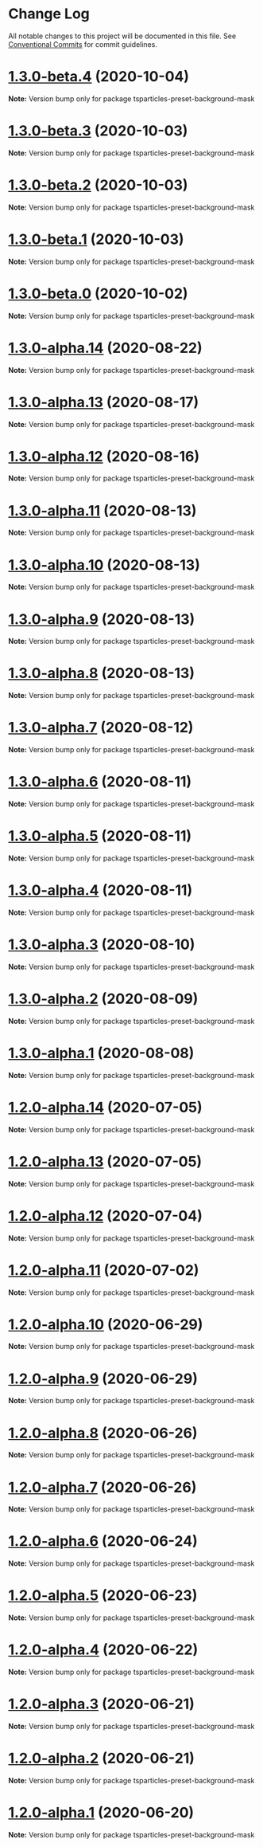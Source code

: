 # Change Log

All notable changes to this project will be documented in this file.
See [Conventional Commits](https://conventionalcommits.org) for commit guidelines.

# [1.3.0-beta.4](https://github.com/matteobruni/tsparticles/compare/tsparticles-preset-background-mask@1.3.0-beta.3...tsparticles-preset-background-mask@1.3.0-beta.4) (2020-10-04)

**Note:** Version bump only for package tsparticles-preset-background-mask





# [1.3.0-beta.3](https://github.com/matteobruni/tsparticles/compare/tsparticles-preset-background-mask@1.3.0-beta.2...tsparticles-preset-background-mask@1.3.0-beta.3) (2020-10-03)

**Note:** Version bump only for package tsparticles-preset-background-mask





# [1.3.0-beta.2](https://github.com/matteobruni/tsparticles/compare/tsparticles-preset-background-mask@1.3.0-beta.1...tsparticles-preset-background-mask@1.3.0-beta.2) (2020-10-03)

**Note:** Version bump only for package tsparticles-preset-background-mask





# [1.3.0-beta.1](https://github.com/matteobruni/tsparticles/compare/tsparticles-preset-background-mask@1.3.0-beta.0...tsparticles-preset-background-mask@1.3.0-beta.1) (2020-10-03)

**Note:** Version bump only for package tsparticles-preset-background-mask





# [1.3.0-beta.0](https://github.com/matteobruni/tsparticles/compare/tsparticles-preset-background-mask@1.2.12...tsparticles-preset-background-mask@1.3.0-beta.0) (2020-10-02)

**Note:** Version bump only for package tsparticles-preset-background-mask





# [1.3.0-alpha.14](https://github.com/matteobruni/tsparticles/compare/tsparticles-preset-background-mask@1.2.9...tsparticles-preset-background-mask@1.3.0-alpha.14) (2020-08-22)

**Note:** Version bump only for package tsparticles-preset-background-mask





# [1.3.0-alpha.13](https://github.com/matteobruni/tsparticles/compare/tsparticles-preset-background-mask@1.3.0-alpha.12...tsparticles-preset-background-mask@1.3.0-alpha.13) (2020-08-17)

**Note:** Version bump only for package tsparticles-preset-background-mask





# [1.3.0-alpha.12](https://github.com/matteobruni/tsparticles/compare/tsparticles-preset-background-mask@1.2.8...tsparticles-preset-background-mask@1.3.0-alpha.12) (2020-08-16)

**Note:** Version bump only for package tsparticles-preset-background-mask





# [1.3.0-alpha.11](https://github.com/matteobruni/tsparticles/compare/tsparticles-preset-background-mask@1.3.0-alpha.10...tsparticles-preset-background-mask@1.3.0-alpha.11) (2020-08-13)

**Note:** Version bump only for package tsparticles-preset-background-mask





# [1.3.0-alpha.10](https://github.com/matteobruni/tsparticles/compare/tsparticles-preset-background-mask@1.3.0-alpha.9...tsparticles-preset-background-mask@1.3.0-alpha.10) (2020-08-13)

**Note:** Version bump only for package tsparticles-preset-background-mask





# [1.3.0-alpha.9](https://github.com/matteobruni/tsparticles/compare/tsparticles-preset-background-mask@1.3.0-alpha.8...tsparticles-preset-background-mask@1.3.0-alpha.9) (2020-08-13)

**Note:** Version bump only for package tsparticles-preset-background-mask





# [1.3.0-alpha.8](https://github.com/matteobruni/tsparticles/compare/tsparticles-preset-background-mask@1.3.0-alpha.7...tsparticles-preset-background-mask@1.3.0-alpha.8) (2020-08-13)

**Note:** Version bump only for package tsparticles-preset-background-mask





# [1.3.0-alpha.7](https://github.com/matteobruni/tsparticles/compare/tsparticles-preset-background-mask@1.3.0-alpha.6...tsparticles-preset-background-mask@1.3.0-alpha.7) (2020-08-12)

**Note:** Version bump only for package tsparticles-preset-background-mask





# [1.3.0-alpha.6](https://github.com/matteobruni/tsparticles/compare/tsparticles-preset-background-mask@1.3.0-alpha.5...tsparticles-preset-background-mask@1.3.0-alpha.6) (2020-08-11)

**Note:** Version bump only for package tsparticles-preset-background-mask





# [1.3.0-alpha.5](https://github.com/matteobruni/tsparticles/compare/tsparticles-preset-background-mask@1.3.0-alpha.4...tsparticles-preset-background-mask@1.3.0-alpha.5) (2020-08-11)

**Note:** Version bump only for package tsparticles-preset-background-mask





# [1.3.0-alpha.4](https://github.com/matteobruni/tsparticles/compare/tsparticles-preset-background-mask@1.3.0-alpha.3...tsparticles-preset-background-mask@1.3.0-alpha.4) (2020-08-11)

**Note:** Version bump only for package tsparticles-preset-background-mask





# [1.3.0-alpha.3](https://github.com/matteobruni/tsparticles/compare/tsparticles-preset-background-mask@1.3.0-alpha.2...tsparticles-preset-background-mask@1.3.0-alpha.3) (2020-08-10)

**Note:** Version bump only for package tsparticles-preset-background-mask





# [1.3.0-alpha.2](https://github.com/matteobruni/tsparticles/compare/tsparticles-preset-background-mask@1.3.0-alpha.1...tsparticles-preset-background-mask@1.3.0-alpha.2) (2020-08-09)

**Note:** Version bump only for package tsparticles-preset-background-mask





# [1.3.0-alpha.1](https://github.com/matteobruni/tsparticles/compare/tsparticles-preset-background-mask@1.2.7...tsparticles-preset-background-mask@1.3.0-alpha.1) (2020-08-08)

**Note:** Version bump only for package tsparticles-preset-background-mask





# [1.2.0-alpha.14](https://github.com/matteobruni/tsparticles/compare/tsparticles-preset-background-mask@1.2.0-alpha.13...tsparticles-preset-background-mask@1.2.0-alpha.14) (2020-07-05)

**Note:** Version bump only for package tsparticles-preset-background-mask





# [1.2.0-alpha.13](https://github.com/matteobruni/tsparticles/compare/tsparticles-preset-background-mask@1.2.0-alpha.12...tsparticles-preset-background-mask@1.2.0-alpha.13) (2020-07-05)

**Note:** Version bump only for package tsparticles-preset-background-mask





# [1.2.0-alpha.12](https://github.com/matteobruni/tsparticles/compare/tsparticles-preset-background-mask@1.2.0-alpha.11...tsparticles-preset-background-mask@1.2.0-alpha.12) (2020-07-04)

**Note:** Version bump only for package tsparticles-preset-background-mask





# [1.2.0-alpha.11](https://github.com/matteobruni/tsparticles/compare/tsparticles-preset-background-mask@1.1.2...tsparticles-preset-background-mask@1.2.0-alpha.11) (2020-07-02)

**Note:** Version bump only for package tsparticles-preset-background-mask





# [1.2.0-alpha.10](https://github.com/matteobruni/tsparticles/compare/tsparticles-preset-background-mask@1.2.0-alpha.9...tsparticles-preset-background-mask@1.2.0-alpha.10) (2020-06-29)

**Note:** Version bump only for package tsparticles-preset-background-mask





# [1.2.0-alpha.9](https://github.com/matteobruni/tsparticles/compare/tsparticles-preset-background-mask@1.2.0-alpha.8...tsparticles-preset-background-mask@1.2.0-alpha.9) (2020-06-29)

**Note:** Version bump only for package tsparticles-preset-background-mask





# [1.2.0-alpha.8](https://github.com/matteobruni/tsparticles/compare/tsparticles-preset-background-mask@1.2.0-alpha.7...tsparticles-preset-background-mask@1.2.0-alpha.8) (2020-06-26)

**Note:** Version bump only for package tsparticles-preset-background-mask





# [1.2.0-alpha.7](https://github.com/matteobruni/tsparticles/compare/tsparticles-preset-background-mask@1.2.0-alpha.6...tsparticles-preset-background-mask@1.2.0-alpha.7) (2020-06-26)

**Note:** Version bump only for package tsparticles-preset-background-mask





# [1.2.0-alpha.6](https://github.com/matteobruni/tsparticles/compare/tsparticles-preset-background-mask@1.2.0-alpha.5...tsparticles-preset-background-mask@1.2.0-alpha.6) (2020-06-24)

**Note:** Version bump only for package tsparticles-preset-background-mask





# [1.2.0-alpha.5](https://github.com/matteobruni/tsparticles/compare/tsparticles-preset-background-mask@1.1.1...tsparticles-preset-background-mask@1.2.0-alpha.5) (2020-06-23)

**Note:** Version bump only for package tsparticles-preset-background-mask





# [1.2.0-alpha.4](https://github.com/matteobruni/tsparticles/compare/tsparticles-preset-background-mask@1.1.0...tsparticles-preset-background-mask@1.2.0-alpha.4) (2020-06-22)

**Note:** Version bump only for package tsparticles-preset-background-mask





# [1.2.0-alpha.3](https://github.com/matteobruni/tsparticles/compare/tsparticles-preset-background-mask@1.1.0...tsparticles-preset-background-mask@1.2.0-alpha.3) (2020-06-21)

**Note:** Version bump only for package tsparticles-preset-background-mask





# [1.2.0-alpha.2](https://github.com/matteobruni/tsparticles/compare/tsparticles-preset-background-mask@1.1.0...tsparticles-preset-background-mask@1.2.0-alpha.2) (2020-06-21)

**Note:** Version bump only for package tsparticles-preset-background-mask





# [1.2.0-alpha.1](https://github.com/matteobruni/tsparticles/compare/tsparticles-preset-background-mask@1.1.0...tsparticles-preset-background-mask@1.2.0-alpha.1) (2020-06-20)

**Note:** Version bump only for package tsparticles-preset-background-mask
